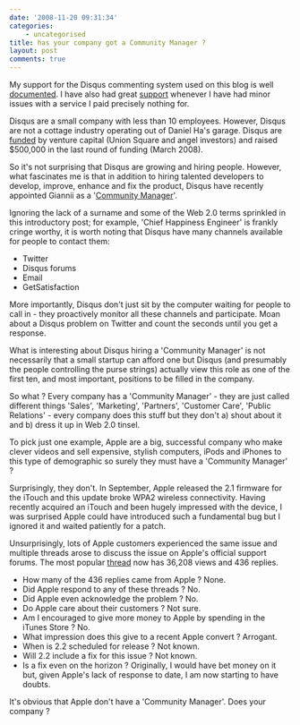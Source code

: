 ```yaml
---
date: '2008-11-20 09:31:34'
categories:
    - uncategorised
title: has your company got a Community Manager ?
layout: post
comments: true
---
```

My support for the Disqus commenting system used on this blog is well
[documented](http://www.nbrightside.com/blog/2008/04/09/25-reasons-you-should-use-disqus).
I have also had great
[support](http://www.nbrightside.com/blog/2008/08/14/in-praise-of-disqus)
whenever I have had minor issues with a service I paid precisely nothing
for.

Disqus are a small company with less than 10 employees. However, Disqus
are not a cottage industry operating out of Daniel Ha's garage. Disqus
are [funded](http://www.unionsquareventures.com/2008/03/disqus.html) by
venture capital (Union Square and angel investors) and raised $500,000
in the last round of funding (March 2008).

So it's not surprising that Disqus are growing and hiring people.
However, what fascinates me is that in addition to hiring talented
developers to develop, improve, enhance and fix the product, Disqus have
recently appointed Giannii as a '[Community
Manager](http://blog.disqus.net/2008/11/19/what-is-a-communty-manager-who-is-giannii/)'.

Ignoring the lack of a surname and some of the Web 2.0 terms sprinkled
in this introductory post; for example, 'Chief Happiness Engineer' is
frankly cringe worthy, it is worth noting that Disqus have many channels
available for people to contact them:

-   Twitter
-   Disqus forums
-   Email
-   GetSatisfaction

More importantly, Disqus don't just sit by the computer waiting for
people to call in - they proactively monitor all these channels and
participate. Moan about a Disqus problem on Twitter and count the
seconds until you get a response.

What is interesting about Disqus hiring a 'Community Manager' is not
necessarily that a small startup can afford one but Disqus (and
presumably the people controlling the purse strings) actually view this
role as one of the first ten, and most important, positions to be filled
in the company.

So what ? Every company has a 'Community Manager' - they are just called
different things 'Sales', 'Marketing', 'Partners', 'Customer Care',
'Public Relations' - every company does this stuff but they don't a)
shout about it and b) dress it up in Web 2.0 tinsel.

To pick just one example, Apple are a big, successful company who make
clever videos and sell expensive, stylish computers, iPods and iPhones
to this type of demographic so surely they must have a 'Community
Manager' ?

Surprisingly, they don't. In September, Apple released the 2.1 firmware
for the iTouch and this update broke WPA2 wireless connectivity. Having
recently acquired an iTouch and been hugely impressed with the device, I
was surprised Apple could have introduced such a fundamental bug but I
ignored it and waited patiently for a patch.

Unsurprisingly, lots of Apple customers experienced the same issue and
multiple threads arose to discuss the issue on Apple's official support
forums. The most popular
[thread](http://discussions.apple.com/thread.jspa?threadID=1703504&tstart=180)
now has 36,208 views and 436 replies.

-   How many of the 436 replies came from Apple ? None.
-   Did Apple respond to any of these threads ? No.
-   Did Apple even acknowledge the problem ? No.
-   Do Apple care about their customers ? Not sure.
-   Am I encouraged to give more money to Apple by spending in the
    iTunes Store ? No.
-   What impression does this give to a recent Apple convert ? Arrogant.
-   When is 2.2 scheduled for release ? Not known.
-   Will 2.2 include a fix for this issue ? Not known.
-   Is a fix even on the horizon ? Originally, I would have bet money on
    it but, given Apple's lack of response to date, I am now starting to
    have doubts.

It's obvious that Apple don't have a 'Community Manager'. Does your
company ?
